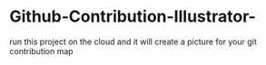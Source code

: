 # Github-Contribution-Illustrator-
run this project on the cloud and it will create a picture for your git contribution map
